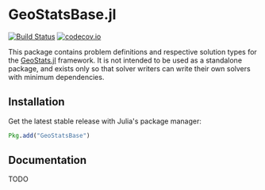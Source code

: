 # GeoStatsBase.jl

[![Build Status](https://travis-ci.org/juliohm/GeoStatsBase.jl.svg?branch=master)](https://travis-ci.org/juliohm/GeoStatsBase.jl)
[![codecov.io](http://codecov.io/github/juliohm/GeoStatsBase.jl/coverage.svg?branch=master)](http://codecov.io/github/juliohm/GeoStatsBase.jl?branch=master)

This package contains problem definitions and respective solution types for the
[GeoStats.jl](https://github.com/juliohm/GeoStats.jl) framework. It is not intended
to be used as a standalone package, and exists only so that solver writers can
write their own solvers with minimum dependencies.

## Installation

Get the latest stable release with Julia's package manager:

```julia
Pkg.add("GeoStatsBase")
```

## Documentation

TODO
